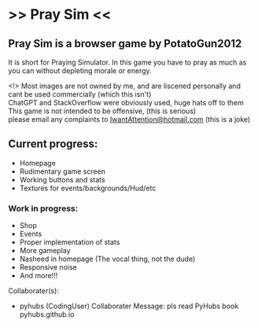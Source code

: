 # >> Pray Sim <<
## Pray Sim is a browser game by PotatoGun2012 
It is short for Praying Simulator.
In this game you have to pray as much as you can without depleting morale or energy.

<!>
Most images are not owned by me, and are liscened personally and cant be used commercially (which this isn't)  
ChatGPT and StackOverflow were obviously used, huge hats off to them  
This game is not intended to be offensive,  (this is serious)  
please email any complaints to IwantAttention@hotmail.com (this is a joke)  

## Current progress:
- Homepage
- Rudimentary game screen
- Working buttons and stats
- Textures for events/backgrounds/Hud/etc

### Work in progress:
- Shop
- Events
- Proper implementation of stats
- More gameplay
- Nasheed in homepage (The vocal thing, not the dude)
- Responsive noise
- And more!!!

Collaborater(s): 

- pyhubs (CodingUser)
Collaborater Message:
pls read PyHubs book pyhubs.github.io
